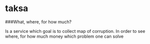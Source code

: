 # taksa
###What, where, for how much?

Is a service which goal is to collect map of corruption. In order to see where, for how much money which problem one can solve
